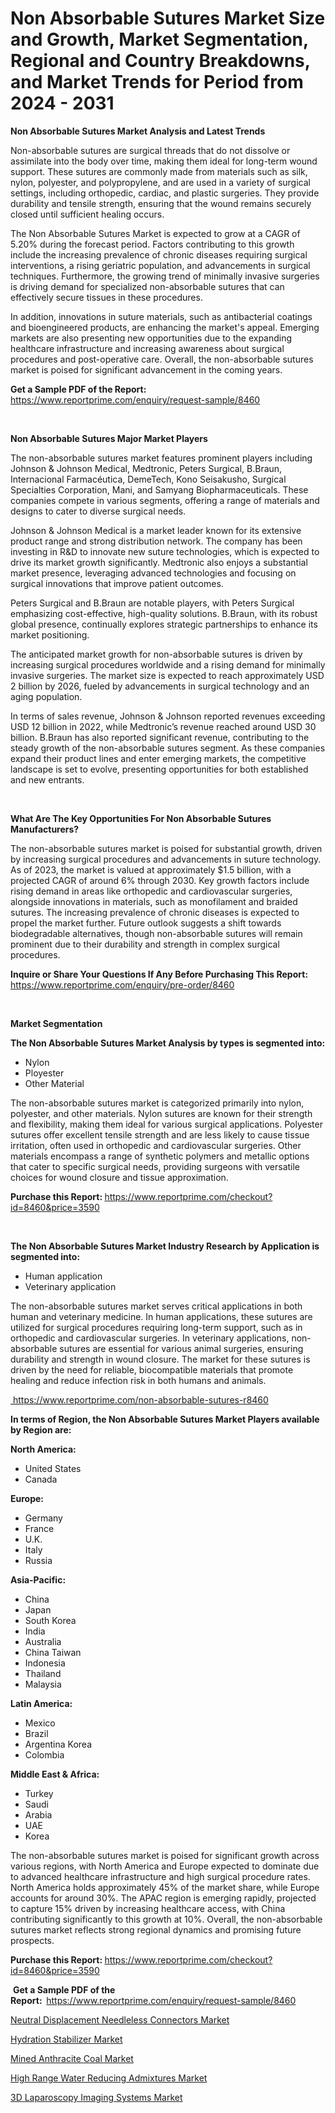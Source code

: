 <p><h1>Non Absorbable Sutures Market Size and Growth, Market Segmentation, Regional and Country Breakdowns, and Market Trends for Period from 2024 -  2031</h1></p><p><strong>Non Absorbable Sutures Market Analysis and Latest Trends</strong></p>
<p><p>Non-absorbable sutures are surgical threads that do not dissolve or assimilate into the body over time, making them ideal for long-term wound support. These sutures are commonly made from materials such as silk, nylon, polyester, and polypropylene, and are used in a variety of surgical settings, including orthopedic, cardiac, and plastic surgeries. They provide durability and tensile strength, ensuring that the wound remains securely closed until sufficient healing occurs.</p><p>The Non Absorbable Sutures Market is expected to grow at a CAGR of 5.20% during the forecast period. Factors contributing to this growth include the increasing prevalence of chronic diseases requiring surgical interventions, a rising geriatric population, and advancements in surgical techniques. Furthermore, the growing trend of minimally invasive surgeries is driving demand for specialized non-absorbable sutures that can effectively secure tissues in these procedures.</p><p>In addition, innovations in suture materials, such as antibacterial coatings and bioengineered products, are enhancing the market's appeal. Emerging markets are also presenting new opportunities due to the expanding healthcare infrastructure and increasing awareness about surgical procedures and post-operative care. Overall, the non-absorbable sutures market is poised for significant advancement in the coming years.</p></p>
<p><strong>Get a Sample PDF of the Report:&nbsp;</strong> <a href="https://www.reportprime.com/enquiry/request-sample/8460?utm_campaign=100&utm_medium=2&utm_source=Github&utm_content=ia&utm_term=26112024&utm_id=non-absorbable-sutures">https://www.reportprime.com/enquiry/request-sample/8460</a></p>
<p>&nbsp;</p>
<p><strong>Non Absorbable Sutures Major Market Players</strong></p>
<p><p>The non-absorbable sutures market features prominent players including Johnson & Johnson Medical, Medtronic, Peters Surgical, B.Braun, Internacional Farmacéutica, DemeTech, Kono Seisakusho, Surgical Specialties Corporation, Mani, and Samyang Biopharmaceuticals. These companies compete in various segments, offering a range of materials and designs to cater to diverse surgical needs.</p><p>Johnson & Johnson Medical is a market leader known for its extensive product range and strong distribution network. The company has been investing in R&D to innovate new suture technologies, which is expected to drive its market growth significantly. Medtronic also enjoys a substantial market presence, leveraging advanced technologies and focusing on surgical innovations that improve patient outcomes.</p><p>Peters Surgical and B.Braun are notable players, with Peters Surgical emphasizing cost-effective, high-quality solutions. B.Braun, with its robust global presence, continually explores strategic partnerships to enhance its market positioning. </p><p>The anticipated market growth for non-absorbable sutures is driven by increasing surgical procedures worldwide and a rising demand for minimally invasive surgeries. The market size is expected to reach approximately USD 2 billion by 2026, fueled by advancements in surgical technology and an aging population.</p><p>In terms of sales revenue, Johnson & Johnson reported revenues exceeding USD 12 billion in 2022, while Medtronic’s revenue reached around USD 30 billion. B.Braun has also reported significant revenue, contributing to the steady growth of the non-absorbable sutures segment. As these companies expand their product lines and enter emerging markets, the competitive landscape is set to evolve, presenting opportunities for both established and new entrants.</p></p>
<p>&nbsp;</p>
<p><strong>What Are The Key Opportunities For Non Absorbable Sutures Manufacturers?</strong></p>
<p><p>The non-absorbable sutures market is poised for substantial growth, driven by increasing surgical procedures and advancements in suture technology. As of 2023, the market is valued at approximately $1.5 billion, with a projected CAGR of around 6% through 2030. Key growth factors include rising demand in areas like orthopedic and cardiovascular surgeries, alongside innovations in materials, such as monofilament and braided sutures. The increasing prevalence of chronic diseases is expected to propel the market further. Future outlook suggests a shift towards biodegradable alternatives, though non-absorbable sutures will remain prominent due to their durability and strength in complex surgical procedures.</p></p>
<p><strong>Inquire or Share Your Questions If Any Before Purchasing This Report:</strong> <a href="https://www.reportprime.com/enquiry/pre-order/8460?utm_campaign=100&utm_medium=2&utm_source=Github&utm_content=ia&utm_term=26112024&utm_id=non-absorbable-sutures">https://www.reportprime.com/enquiry/pre-order/8460</a></p>
<p>&nbsp;</p>
<p><strong>Market Segmentation</strong></p>
<p><strong>The Non Absorbable Sutures Market Analysis by types is segmented into:</strong></p>
<p><ul><li>Nylon</li><li>Ployester</li><li>Other Material</li></ul></p>
<p><p>The non-absorbable sutures market is categorized primarily into nylon, polyester, and other materials. Nylon sutures are known for their strength and flexibility, making them ideal for various surgical applications. Polyester sutures offer excellent tensile strength and are less likely to cause tissue irritation, often used in orthopedic and cardiovascular surgeries. Other materials encompass a range of synthetic polymers and metallic options that cater to specific surgical needs, providing surgeons with versatile choices for wound closure and tissue approximation.</p></p>
<p><strong>Purchase this Report:&nbsp;</strong><a href="https://www.reportprime.com/checkout?id=8460&price=3590&utm_campaign=100&utm_medium=2&utm_source=Github&utm_content=ia&utm_term=26112024&utm_id=non-absorbable-sutures">https://www.reportprime.com/checkout?id=8460&price=3590</a></p>
<p>&nbsp;</p>
<p><strong>The Non Absorbable Sutures Market Industry Research by Application is segmented into:</strong></p>
<p><ul><li>Human application</li><li>Veterinary application</li></ul></p>
<p><p>The non-absorbable sutures market serves critical applications in both human and veterinary medicine. In human applications, these sutures are utilized for surgical procedures requiring long-term support, such as in orthopedic and cardiovascular surgeries. In veterinary applications, non-absorbable sutures are essential for various animal surgeries, ensuring durability and strength in wound closure. The market for these sutures is driven by the need for reliable, biocompatible materials that promote healing and reduce infection risk in both humans and animals.</p></p>
<p><a href="https://www.reportprime.com/non-absorbable-sutures-r8460?utm_campaign=100&utm_medium=2&utm_source=Github&utm_content=ia&utm_term=26112024&utm_id=non-absorbable-sutures">&nbsp;https://www.reportprime.com/non-absorbable-sutures-r8460</a></p>
<p><strong>In terms of Region, the Non Absorbable Sutures Market Players available by Region are:</strong></p>
<p>
    <p> <strong> North America: </strong>
        <ul>
            <li>United States</li>
            <li>Canada</li>
        </ul>
        </p> 
    <p> <strong> Europe: </strong>
        <ul>
            <li>Germany</li>
            <li>France</li>
            <li>U.K.</li>
            <li>Italy</li>
            <li>Russia</li>
        </ul>
        </p> 
    <p> <strong> Asia-Pacific: </strong>
        <ul>
            <li>China</li>
            <li>Japan</li>
            <li>South Korea</li>
            <li>India</li>
            <li>Australia</li>
            <li>China Taiwan</li>
            <li>Indonesia</li>
            <li>Thailand</li>
            <li>Malaysia</li>
        </ul>
        </p> 
    <p> <strong> Latin America: </strong>
        <ul>
            <li>Mexico</li>
            <li>Brazil</li>
            <li>Argentina Korea</li>
            <li>Colombia</li>
        </ul>
        </p> 
    <p> <strong> Middle East & Africa: </strong>
        <ul>
            <li>Turkey</li>
            <li>Saudi</li>
            <li>Arabia</li>
            <li>UAE</li>
            <li>Korea</li>
        </ul>
    </p>
    </p>
<p><p>The non-absorbable sutures market is poised for significant growth across various regions, with North America and Europe expected to dominate due to advanced healthcare infrastructure and high surgical procedure rates. North America holds approximately 45% of the market share, while Europe accounts for around 30%. The APAC region is emerging rapidly, projected to capture 15% driven by increasing healthcare access, with China contributing significantly to this growth at 10%. Overall, the non-absorbable sutures market reflects strong regional dynamics and promising future prospects.</p></p>
<p><strong>Purchase this Report: </strong><a href="https://www.reportprime.com/checkout?id=8460&price=3590&utm_campaign=100&utm_medium=2&utm_source=Github&utm_content=ia&utm_term=26112024&utm_id=non-absorbable-sutures">https://www.reportprime.com/checkout?id=8460&price=3590</a></p>
<p>&nbsp;<strong>Get a Sample PDF of the Report:&nbsp;&nbsp;</strong><a href="https://www.reportprime.com/enquiry/request-sample/8460?utm_campaign=100&utm_medium=2&utm_source=Github&utm_content=ia&utm_term=26112024&utm_id=non-absorbable-sutures">https://www.reportprime.com/enquiry/request-sample/8460</a></p>
<p><strong></strong></p>
<p><p><a href="https://github.com/sca704osol/Market-Research-Report-List-1/blob/main/neutral-displacement-needleless-connectors-market.md?utm_campaign=100&utm_medium=2&utm_source=Github&utm_content=ia&utm_term=26112024&utm_id=non-absorbable-sutures">Neutral Displacement Needleless Connectors Market</a></p><p><a href="https://www.linkedin.com/pulse/hydration-stabilizer-market-global-trends-forecast-2024-8bcpe?utm_campaign=100&utm_medium=2&utm_source=Github&utm_content=ia&utm_term=26112024&utm_id=non-absorbable-sutures">Hydration Stabilizer Market</a></p><p><a href="https://issuu.com/reportprime-2/docs/mined-anthracite-coal-market-size-2_f88cfe682fcb1f?utm_campaign=100&utm_medium=2&utm_source=Github&utm_content=ia&utm_term=26112024&utm_id=non-absorbable-sutures">Mined Anthracite Coal Market</a></p><p><a href="https://www.linkedin.com/pulse/high-range-water-reducing-admixtures-industry-analysis-report-ooele?utm_campaign=100&utm_medium=2&utm_source=Github&utm_content=ia&utm_term=26112024&utm_id=non-absorbable-sutures">High Range Water Reducing Admixtures Market</a></p><p><a href="https://issuu.com/reportprime-2/docs/3d-laparoscopy-imaging-systems-mark_0805cfa4d80ef7?utm_campaign=100&utm_medium=2&utm_source=Github&utm_content=ia&utm_term=26112024&utm_id=non-absorbable-sutures">3D Laparoscopy Imaging Systems Market</a></p></p>